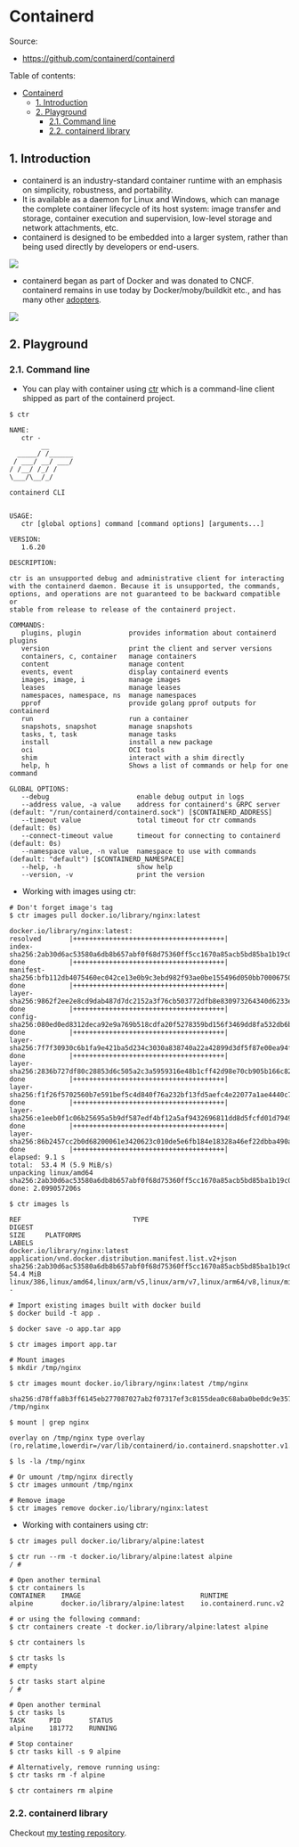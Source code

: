 # Containerd

Source:

- <https://github.com/containerd/containerd>

Table of contents:

- [Containerd](#containerd)
  - [1. Introduction](#1-introduction)
  - [2. Playground](#2-playground)
    - [2.1. Command line](#21-command-line)
    - [2.2. containerd library](#22-containerd-library)

## 1. Introduction

- containerd is an industry-standard container runtime with an emphasis on simplicity, robustness, and portability.
- It is available as a daemon for Linux and Windows, which can manage the complete container lifecycle of its host system: image transfer and storage, container execution and supervision, low-level storage and network attachments, etc.
- containerd is designed to be embedded into a larger system, rather than being used directly by developers or end-users.

![](https://github.com/containerd/containerd/raw/main/docs/historical/design/architecture.png)

- containerd began as part of Docker and was donated to CNCF. containerd remains in use today by Docker/moby/buildkit etc., and has many other [adopters](https://github.com/containerd/containerd/blob/main/ADOPTERS.md).

![](https://www.docker.com/wp-content/uploads/974cd631-b57e-470e-a944-78530aaa1a23-1.jpg)

## 2. Playground

### 2.1. Command line

- You can play with container using [ctr](https://github.com/containerd/containerd/tree/e1ad7791077916aac9c1f4981ad350f0e3fce719/cmd/ctr) which is a command-line client shipped as part of the containerd project.

```shell
$ ctr

NAME:
   ctr -
        __
  _____/ /______
 / ___/ __/ ___/
/ /__/ /_/ /
\___/\__/_/

containerd CLI


USAGE:
   ctr [global options] command [command options] [arguments...]

VERSION:
   1.6.20

DESCRIPTION:

ctr is an unsupported debug and administrative client for interacting
with the containerd daemon. Because it is unsupported, the commands,
options, and operations are not guaranteed to be backward compatible or
stable from release to release of the containerd project.

COMMANDS:
   plugins, plugin            provides information about containerd plugins
   version                    print the client and server versions
   containers, c, container   manage containers
   content                    manage content
   events, event              display containerd events
   images, image, i           manage images
   leases                     manage leases
   namespaces, namespace, ns  manage namespaces
   pprof                      provide golang pprof outputs for containerd
   run                        run a container
   snapshots, snapshot        manage snapshots
   tasks, t, task             manage tasks
   install                    install a new package
   oci                        OCI tools
   shim                       interact with a shim directly
   help, h                    Shows a list of commands or help for one command

GLOBAL OPTIONS:
   --debug                      enable debug output in logs
   --address value, -a value    address for containerd's GRPC server (default: "/run/containerd/containerd.sock") [$CONTAINERD_ADDRESS]
   --timeout value              total timeout for ctr commands (default: 0s)
   --connect-timeout value      timeout for connecting to containerd (default: 0s)
   --namespace value, -n value  namespace to use with commands (default: "default") [$CONTAINERD_NAMESPACE]
   --help, -h                   show help
   --version, -v                print the version
```

- Working with images using ctr:

```shell
# Don't forget image's tag
$ ctr images pull docker.io/library/nginx:latest

docker.io/library/nginx:latest:                                                   resolved       |++++++++++++++++++++++++++++++++++++++|
index-sha256:2ab30d6ac53580a6db8b657abf0f68d75360ff5cc1670a85acb5bd85ba1b19c0:    done           |++++++++++++++++++++++++++++++++++++++|
manifest-sha256:bfb112db4075460ec042ce13e0b9c3ebd982f93ae0be155496d050bb70006750: done           |++++++++++++++++++++++++++++++++++++++|
layer-sha256:9862f2ee2e8cd9dab487d7dc2152a3f76cb503772dfb8e830973264340d6233e:    done           |++++++++++++++++++++++++++++++++++++++|
config-sha256:080ed0ed8312deca92e9a769b518cdfa20f5278359bd156f3469dd8fa532db6b:   done           |++++++++++++++++++++++++++++++++++++++|
layer-sha256:7f7f30930c6b1fa9e421ba5d234c3030a838740a22a42899d3df5f87e00ea94f:    done           |++++++++++++++++++++++++++++++++++++++|
layer-sha256:2836b727df80c28853d6c505a2c3a5959316e48b1cff42d98e70cb905b166c82:    done           |++++++++++++++++++++++++++++++++++++++|
layer-sha256:f1f26f5702560b7e591bef5c4d840f76a232bf13fd5aefc4e22077a1ae4440c7:    done           |++++++++++++++++++++++++++++++++++++++|
layer-sha256:e1eeb0f1c06b25695a5b9df587edf4bf12a5af9432696811dd8d5fcfd01d7949:    done           |++++++++++++++++++++++++++++++++++++++|
layer-sha256:86b2457cc2b0d68200061e3420623c010de5e6fb184e18328a46ef22dbba490a:    done           |++++++++++++++++++++++++++++++++++++++|
elapsed: 9.1 s                                                                    total:  53.4 M (5.9 MiB/s)
unpacking linux/amd64 sha256:2ab30d6ac53580a6db8b657abf0f68d75360ff5cc1670a85acb5bd85ba1b19c0...
done: 2.099057206s

$ ctr images ls

REF                            TYPE                                                      DIGEST                                                                  SIZE     PLATFORMS                                                                                               LABELS
docker.io/library/nginx:latest application/vnd.docker.distribution.manifest.list.v2+json sha256:2ab30d6ac53580a6db8b657abf0f68d75360ff5cc1670a85acb5bd85ba1b19c0 54.4 MiB linux/386,linux/amd64,linux/arm/v5,linux/arm/v7,linux/arm64/v8,linux/mips64le,linux/ppc64le,linux/s390x -

# Import existing images built with docker build
$ docker build -t app .

$ docker save -o app.tar app

$ ctr images import app.tar

# Mount images
$ mkdir /tmp/nginx

$ ctr images mount docker.io/library/nginx:latest /tmp/nginx

sha256:d78ffa8b3ff6145eb277087027ab2f07317ef3c8155dea0c68aba0be0dc9e357
/tmp/nginx

$ mount | grep nginx

overlay on /tmp/nginx type overlay (ro,relatime,lowerdir=/var/lib/containerd/io.containerd.snapshotter.v1.overlayfs/snapshots/6/fs:/var/lib/containerd/io.containerd.snapshotter.v1.overlayfs/snapshots/5/fs:/var/lib/containerd/io.containerd.snapshotter.v1.overlayfs/snapshots/4/fs:/var/lib/containerd/io.containerd.snapshotter.v1.overlayfs/snapshots/3/fs:/var/lib/containerd/io.containerd.snapshotter.v1.overlayfs/snapshots/2/fs:/var/lib/containerd/io.containerd.snapshotter.v1.overlayfs/snapshots/1/fs)

$ ls -la /tmp/nginx

# Or umount /tmp/nginx directly
$ ctr images unmount /tmp/nginx

# Remove image
$ ctr images remove docker.io/library/nginx:latest
```

- Working with containers using ctr:

```shell
$ ctr images pull docker.io/library/alpine:latest

$ ctr run --rm -t docker.io/library/alpine:latest alpine
/ #

# Open another terminal
$ ctr containers ls
CONTAINER    IMAGE                              RUNTIME
alpine       docker.io/library/alpine:latest    io.containerd.runc.v2

# or using the following command:
$ ctr containers create -t docker.io/library/alpine:latest alpine

$ ctr containers ls

$ ctr tasks ls
# empty

$ ctr tasks start alpine
/ #

# Open another terminal
$ ctr tasks ls
TASK      PID       STATUS
alpine    181772    RUNNING

# Stop container
$ ctr tasks kill -s 9 alpine

# Alternatively, remove running using:
$ ctr tasks rm -f alpine

$ ctr containers rm alpine
```

### 2.2. containerd library

Checkout [my testing repository](https://github.com/ntk148v/testing/blob/master/golang/containerd/main.go).
